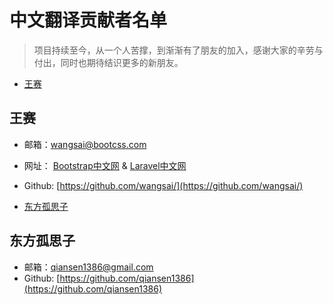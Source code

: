 # 中文翻译贡献者名单

> 项目持续至今，从一个人苦撑，到渐渐有了朋友的加入，感谢大家的辛劳与付出，同时也期待结识更多的新朋友。

- [王赛](#wangsai)

<a name="wangsai"></a>
## 王赛
- 邮箱：wangsai@bootcss.com
- 网址： [Bootstrap中文网](http://www.bootcss.com) & [Laravel中文网](http://www.golaravel.com)
- Github: [https://github.com/wangsai/](https://github.com/wangsai/)


- [东方孤思子](#dongfanggusizi)

<a name="dongfanggusizi"></a>
## 东方孤思子
- 邮箱：qiansen1386@gmail.com
- Github: [https://github.com/qiansen1386](https://github.com/qiansen1386)
